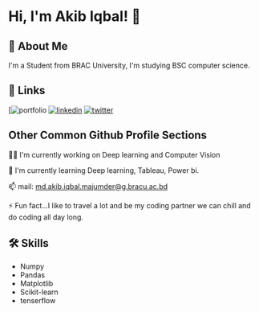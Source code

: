 # Hi, I'm Akib Iqbal! 👋


## 🚀 About Me
I'm a Student from BRAC University, I'm studying BSC computer science. 


## 🔗 Links
[![portfolio]()
[![linkedin](https://img.shields.io/badge/linkedin-0A66C2?style=for-the-badge&logo=linkedin&logoColor=white)](https://www.linkedin.com/in/akib-iqbal-2806891b0/)
[![twitter](https://img.shields.io/badge/twitter-1DA1F2?style=for-the-badge&logo=twitter&logoColor=white)](https://twitter.com/Akib_Iqbal20)


## Other Common Github Profile Sections
👩‍💻 I'm currently working on Deep learning and Computer Vision

🧠 I'm currently learning Deep learning, Tableau, Power bi.

📫 mail: md.akib.iqbal.majumder@g.bracu.ac.bd

⚡️ Fun fact...I like to travel a lot and be my coding partner we can chill and do coding all day long.


## 🛠 Skills
- Numpy
- Pandas
- Matplotlib
- Scikit-learn
- tenserflow



